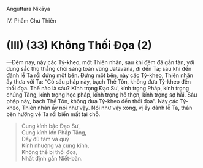 Aṅguttara Nikāya

IV. Phẩm Chư Thiên

# (III) (33) Không Thối Ðọa (2)

—Ðêm nay, này các Tỷ-kheo, một Thiên nhân, sau khi đêm đã gần tàn, với dung sắc thù thắng chói sáng toàn vùng Jatavana, đi đến Ta; sau khi đến đảnh lễ Ta rồi đứng một bên. Ðứng một bên, này các Tỷ-kheo, Thiên nhân ấy thưa với Ta: “Có sáu pháp này, bạch Thế Tôn, không đưa Tỷ-kheo đến thối đọa. Thế nào là sáu? Kính trọng Ðạo Sư, kính trọng Pháp, kính trọng chúng Tăng, kính trọng học pháp, kính trọng hổ thẹn, kính trọng sợ hãi. Sáu pháp này, bạch Thế Tôn, không đưa Tỷ-kheo đến thối đọa”. Này các Tỷ-kheo, Thiên nhân ấy nói như vậy. Nói như vậy xong, vị ấy đảnh lễ Ta, thân bên hướng về Ta rồi biến mất tại chỗ.

> Cung kính bậc Ðạo Sư,  
> Cung kính lớn Pháp Tăng,  
> Ðầy đủ tàm và quý  
> Kính nhường và cung kính,  
> Không thể bị thối đọa,  
> Nhất định gần Niết-bàn.

